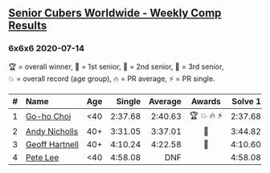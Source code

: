 <style>table {white-space: nowrap;}</style>

## [Senior Cubers Worldwide - Weekly Comp Results](/scw-comp/results/)
### 6x6x6 2020-07-14

<span style="white-space: nowrap;">🏆 = overall winner</span>, <span style="white-space: nowrap;">🥇 = 1st senior</span>, <span style="white-space: nowrap;">🥈 = 2nd senior</span>, <span style="white-space: nowrap;">🥉 = 3rd senior</span>, <span style="white-space: nowrap;">💥 = overall record (age group)</span>, <span style="white-space: nowrap;">🔥 = PR average</span>, <span style="white-space: nowrap;">⚡ = PR single</span>.

| # | Name | Age | Single | Average | Awards | Solve 1 | Solve 2 | Solve 3 | Video |
| :--: | :-- | :--: | --: | --: | :--: | --: | --: | --: | :-- |
| 1 | [Go-ho Choi](../../persons/go_ho_choi/666.md) | <40 | 2:37.68 | 2:40.63 | 🏆 💥 🔥 ⚡ | 2:37.68 | 2:38.55 | 2:45.65 | [Link](https://www.facebook.com/events/2729568740635198/permalink/2730916483833757) |
| 2 | [Andy Nicholls](../../persons/andy_nicholls/666.md) | 40+ | 3:31.05 | 3:37.01 | 🥇 | 3:44.82 | 3:35.15 | 3:31.05 | [Link](https://www.facebook.com/events/2729568740635198/permalink/2731161373809268) |
| 3 | [Geoff Hartnell](../../persons/geoff_hartnell/666.md) | 40+ | 4:10.24 | 4:22.58 | 🥈 | 4:10.60 | 4:10.24 | 4:46.89 | [Link](https://www.facebook.com/events/2729568740635198/permalink/2730685737190165) |
| 4 | [Pete Lee](../../persons/pete_lee/666.md) | <40 | 4:58.08 | DNF |  | 4:58.08 | 4:59.56 | DNS | [Link](https://www.facebook.com/events/2729568740635198/permalink/2730389147219824) |

<!-- Global site tag (gtag.js) - Google Analytics -->
<script async src="https://www.googletagmanager.com/gtag/js?id=UA-86348435-3"></script>
<script>window.dataLayer = window.dataLayer || []; function gtag() {dataLayer.push(arguments);} gtag('js', new Date()); gtag('config', 'UA-86348435-3');</script>
